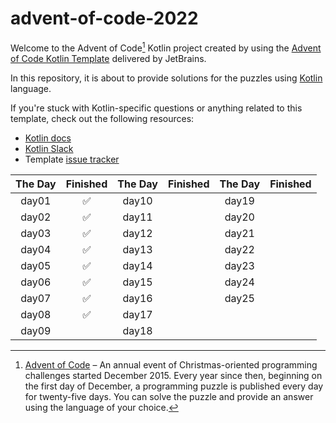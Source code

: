 # advent-of-code-2022

Welcome to the Advent of Code[^aoc] Kotlin project created by using the [Advent of Code Kotlin Template][template] delivered by JetBrains.

In this repository, it is about to provide solutions for the puzzles using [Kotlin][kotlin] language.

If you're stuck with Kotlin-specific questions or anything related to this template, check out the following resources:

- [Kotlin docs][docs]
- [Kotlin Slack][slack]
- Template [issue tracker][issues]

| The Day | Finished | The Day | Finished | The Day | Finished |
|:-------:|:--------:|:-------:|:--------:|:-------:|:--------:|
|  day01  |    ✅     |  day10  |          |  day19  |          |
|  day02  |    ✅      |  day11  |          |  day20  |          |
|  day03  |    ✅      |  day12  |          |  day21  |          |
|  day04  |    ✅      |  day13  |          |  day22  |          |
|  day05  |    ✅      |  day14  |          |  day23  |          |
|  day06  |    ✅      |  day15  |          |  day24  |          |
|  day07  |    ✅      |  day16  |          |  day25  |          |
|  day08  |    ✅      |  day17  |          |         |          |
|  day09  |          |  day18  |          |         |          |

[^aoc]:
    [Advent of Code][aoc] – An annual event of Christmas-oriented programming challenges started December 2015.
    Every year since then, beginning on the first day of December, a programming puzzle is published every day for twenty-five days.
    You can solve the puzzle and provide an answer using the language of your choice.

[aoc]: https://adventofcode.com
[docs]: https://kotlinlang.org/docs/home.html
[github]: https://github.com/ithinkigottago
[issues]: https://github.com/kotlin-hands-on/advent-of-code-kotlin-template/issues
[kotlin]: https://kotlinlang.org
[slack]: https://surveys.jetbrains.com/s3/kotlin-slack-sign-up
[template]: https://github.com/kotlin-hands-on/advent-of-code-kotlin-template
